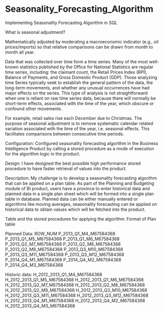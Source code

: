 # Seasonality_Forecasting_Algorithm
Implementing Seasonality Forecasting Algorithm in SQL

What is seasonal adjustment? 

Mathematically adjusted by moderating a macroeconomic indicator (e.g., oil prices/imports) so that relative comparisons can be drawn from month to month all year.

Data that was collected over time form a time series. Many of the most well-known statistics published by the Office for National Statistics are regular time series, including: the claimant count, the Retail Prices Index (RPI), Balance of Payments, and Gross Domestic Product (GDP). Those analyzing time Series typically seek to establish the general pattern of the data, the long-term movements, and whether any unusual occurrences have had major effects on the series. This type of analysis is not straightforward when one is reliant on raw time series data, because there will normally be short-term effects, associated with the time of the year, which obscure or confound other movements.

For example, retail sales rise each December due to Christmas. The purpose of seasonal adjustment is to remove systematic calendar related variation associated with the time of the year, i.e. seasonal effects. This facilitates comparisons between consecutive time periods.  

Configuration:
Configured seasonality forecasting algorithm in the Business Intelligence Product by calling a stored procedure as a mode of execution for the algorithm logic in the product. 

Design:
I have designed the best possible high performance stored procedure to have faster retrieval of values into the product.

Description:
My challenge is to develop a seasonality forecasting algorithm that can be applied on a plan table.
As part of the Planning and Budgeting module of BI product, users have a province to enter historical data and planned data in a single plan sheet which will be formed into a single plan table in database.
Planned data can be either manually entered or algorithms like moving averages, seasonality forecasting can be applied on historical data to obtain values which will be fetched into the product.

Table and the stored procedures for applying the algorithm:
Format of Plan table

Planned Data:
ROW_NUM
P_2013_Q1_M4_M67584368
P_2013_Q1_M5_M67584368
P_2013_Q1_M6_M67584368
P_2013_Q2_M7_M67584368
P_2013_Q2_M8_M67584368
P_2013_Q2_M9_M67584368
P_2013_Q3_M10_M67584368
P_2013_Q3_M11_M67584368
P_2013_Q3_M12_M67584368
P_2014_Q4_M1_M67584368
P_2014_Q4_M2_M67584368
P_2014_Q4_M3_M67584368

Historic data:
H_2012_2013_Q1_M4_M67584368
H_2012_2013_Q1_M5_M67584368
H_2012_2013_Q1_M6_M67584368
H_2012_2013_Q2_M7_M67584368
H_2012_2013_Q2_M8_M67584368
H_2012_2013_Q2_M9_M67584368
H_2012_2013_Q3_M10_M67584368
H_2012_2013_Q3_M11_M67584368
H_2012_2013_Q3_M12_M67584368
H_2012_2013_Q4_M1_M67584368
H_2012_2013_Q4_M2_M67584368
H_2012_2013_Q4_M3_M67584368
